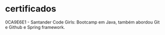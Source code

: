 # certificados

0CA9E6E1 - Santander Code Girls: Bootcamp em Java, também abordou Git e Github e Spring framework.
